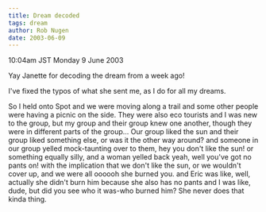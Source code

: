 ```yaml
---
title: Dream decoded
tags: dream
author: Rob Nugen
date: 2003-06-09
---
```


<p class=date>10:04am JST Monday 9 June 2003</p>

<p>Yay Janette for decoding the dream from a week ago!</p>

<p>I've fixed the typos of what she sent me, as I do for all my
dreams.</p>

<p class=lucid>So I held onto Spot and we were moving along a trail
and some other people were having a picnic on the side. They were also
eco tourists and I was new to the group, but my group and their group
knew one another, though they were in different parts of the
group... Our group liked the sun and their group liked something else,
or was it the other way around? and someone in our group yelled
mock-taunting over to them, hey you don't like the sun!  or something
equally silly, and a woman yelled back yeah, well you've got no pants
on! with the implication that we don't like the sun, or we wouldn't
cover up, and we were all oooooh she burned you. and Eric was like,
well, actually she didn't burn him because she also has no pants and I
was like, dude, but did you see who it was-who burned him? She never
does that kinda thing.</p>
